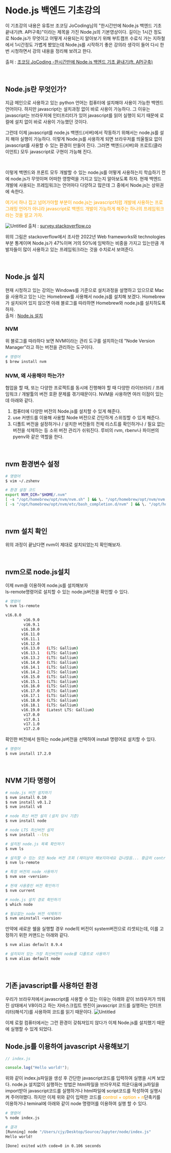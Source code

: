 # Node.js 백엔드 기초강의
이 기초강의 내용은 유튜브 조코딩 JoCoding님의 "한시간만에 Node.js 백엔드 기초 끝내기(ft. API구축)"이라는 제목을 가진 Node.js의 기본영상이다. 길이는 1시간 정도로 Node.js가 무엇이고 어떻게 사용되는지 알아보기 위해 부트캠프 수료식 가는 지하철에서 1시간정도 가볍게 봤었는데 Node.js를 시작하기 좋은 강의라 생각이 들어 다시 한번 시청하면서 강의 내용을 정리해 보려고 한다.

출처 : [조코딩 JoCoding -한시간만에 Node.js 백엔드 기초 끝내기(ft. API구축)](https://www.youtube.com/watch?v=Tt_tKhhhJqY)

<br>

## Node.js란 무엇인가?

지금 메인으로 사용하고 있는 python 언어는 컴퓨터에 설치해야 사용이 가능한 백엔드 언어이다. 하지만 javascript는 설치과정 없이 바로 사용이 가능하다. 그 이유는 javascript는 브라우저에 인터프리터가 있어 javascript를 읽어 실행이 되기 때문에 로컬에 설치 없이 바로 사용이 가능했던 것이다.

그런데 이제 javascript를 node.js 백엔드(서버)에서 작동하기 위해서는 node.js를 설치 해야 실행이 가능하다. 이렇게 Node.js를 사용하게 되면 브라우저를 띄울필요 없이 javascript를 사용할 수 있는 환경이 만들어 진다. 그러면 백엔드(서버)와 프로트(클라이언트) 모두 javascript로 구현이 가능해 진다.

<br>

이렇게 백엔드와 프론트 모두 개발할 수 있는 node.js를 어떻게 사용하는지 학습하기 전에 node.js가 무엇이며 어떠한 영향력을 가지고 있는지 알아보도록 하자. 현재 백엔드 개발에 사용되는 프레임워크는 언어마다 다양하고 많은데 그 중에서 Node.js는 상위권에 속한다.

<span style='color:orange;'>여기서 하나 집고 넘어가야할 부분이 node.js는 javascript처럼 개발에 사용하는 프로그래밍 언어가 아니라 javascript로 백엔드 개발이 가능하게 해주는 하나의 프레임워크라는 것을 알고 가자.</span>

![Untitled](https://s3.us-west-2.amazonaws.com/secure.notion-static.com/0d880fc5-614f-42cb-8a5b-592b64c2166a/Untitled.png?X-Amz-Algorithm=AWS4-HMAC-SHA256&X-Amz-Content-Sha256=UNSIGNED-PAYLOAD&X-Amz-Credential=AKIAT73L2G45EIPT3X45%2F20221230%2Fus-west-2%2Fs3%2Faws4_request&X-Amz-Date=20221230T111750Z&X-Amz-Expires=86400&X-Amz-Signature=23b0549302e76a09140a6ac39183bce557b0a2b89fd8bf4c6a15f9cb4ba3a660&X-Amz-SignedHeaders=host&response-content-disposition=filename%3D%22Untitled.png%22&x-id=GetObject)
출처 : [survey.stackoverflow.co](https://survey.stackoverflow.co/2022/#technology)

위의 그림은 stackoverflow에서 조사한 2022년 Web frameworks와 technologies부분 통계이며 Node.js가 47%이며 거의 50%에 임박하는 비중을 가지고 있는만큼 개발자들이 많이 사용하고 있는 프레임워크라는 것을 수치로서 보여준다.

<br>

## Node.js 설치
현재 시청하고 있는 강의는 Windows를 기준으로 설치과정을 설명하고 있으므로 Mac을 사용하고 있는 나는 Homebrew를 사용해서 node.js를 설치해 보겠다. Homebrew가 설치되어 있지 않으면 아래 블로그를 따라하면 Homebrew와 node.js를 설치하도록 하자.<br>
출처 : [Node.js 설치](https://memostack.tistory.com/274)

### NVM
 위 블로그를 따라하다 보면 NVM이라는 관리 도구를 설치하는데 "Node Version Manager"라고 하는 버전을 관리하는 도구이다.
 ```bash
 # 명령어
$ brew install nvm
 ```

### NVM, 왜 사용해야 하는가?
 협업을 할 때, 또는 다양한 프로젝트를 동시에 진행해야 할 때 다양한 라이브러리 / 프레임워크 / 개발툴의 버전 호환 문제를 겪기때문이다. NVM을 사용하면 여러 이점이 있는데 아래와 같다.<br>
 1. 컴퓨터에 다양한 버전의 Node.js를 설치할 수 있게 해준다.
 2. use 커맨드를 이용해 사용할 Node 버전으로 간단하게 스위칭할 수 있게 해준다.
 3. 디폴트 버전을 설정하거나 / 설치한 버전들의 전체 리스트를 확인하거나 / 필요 없는 버전을 삭제하는 등 소위 버전 관리가 쉬워진다.
 루비의 rvm, rbenv나 파이썬의 pyenv와 같은 역할을 한다.
 
<br>

## nvm 환경변수 설정
 ```bash
 # 명령어
$ vim ~/.zshenv
 ```
 ```bash
 # 환경 설정 코드
export NVM_DIR="$HOME/.nvm"
[ -s "/opt/homebrew/opt/nvm/nvm.sh" ] && \. "/opt/homebrew/opt/nvm/nvm.sh"  # This loads nvm
[ -s "/opt/homebrew/opt/nvm/etc/bash_completion.d/nvm" ] && \. "/opt/homebrew/opt/nvm/etc/bash_completion.d/nvm"  # This loads nvm bash_completion
 ```

<br>

## nvm 설치 확인
위의 과정이 끝났다면 nvm이 제대로 설치되었는지 확인해보자.

<br>

## nvm으로 node.js설치
이제 nvm을 이용하여 node.js를 설치해보자<br>
ls-remote명령어로 설치할 수 있는 node.js버전을 확인할 수 있다.
```bash
# 명령어
% nvm ls-remote

v16.8.0
        v16.9.0
        v16.9.1
       v16.10.0
       v16.11.0
       v16.11.1
       v16.12.0
       v16.13.0   (LTS: Gallium)
       v16.13.1   (LTS: Gallium)
       v16.13.2   (LTS: Gallium)
       v16.14.0   (LTS: Gallium)
       v16.14.1   (LTS: Gallium)
       v16.14.2   (LTS: Gallium)
       v16.15.0   (LTS: Gallium)
       v16.15.1   (LTS: Gallium)
       v16.16.0   (LTS: Gallium)
       v16.17.0   (LTS: Gallium)
       v16.17.1   (LTS: Gallium)
       v16.18.0   (LTS: Gallium)
       v16.18.1   (LTS: Gallium)
       v16.19.0   (Latest LTS: Gallium)
        v17.0.0
        v17.0.1
        v17.1.0
        v17.2.0
```
확인한 버전에서 원하는 node.js버전을 선택하여 install 명령어로 설치할 수 있다.
```bash
# 명령어
$ nvm install 17.2.0
```

<br>

## NVM 기타 명령어
```bash
# node.js 버전 설치하기
$ nvm install 0.10
$ nvm install v0.1.2
$ nvm install v8

# node 최신 버전 설치 (설치 당시 기준)
$ nvm install node

# node LTS 최신버전 설치
$ nvm install --lts
```

```bash
# 설치된 node.js 목록 확인하기
$ nvm ls

# 설치할 수 있는 모든 Node 버전 조회 (재미삼아 해보지마세요 겁나많음... 황급히 control C 두드리기)
$ nvm ls-remote

# 특정 버전의 node 사용하기
$ nvm use <version>

# 현재 사용중인 버전 확인하기
$ nvm current

# node.js 설치 경로 확인하기
$ which node

# 필요없는 node 버전 삭제하기
$ nvm uninstall <version>
```

만약에 새로운 쉘을 실행할 경우 node의 버전이 system버전으로 리셋되는데, 이를 고정하기 위한 커맨드는 아래와 같다.
```bash
$ nvm alias default 8.9.4

# 설치되어 있는 가장 최신버전의 node를 디폴트로 사용하기
$ nvm alias default node
```

<br>

## 기존 javascript를 사용하던 환경
우리가 브라우저에서 javascript를 사용할 수 있는 이유는 아래와 같이 브라우저가 띄워진 상태에서 V8이라고 하는 자바스크립트 엔진이 javascript 코드를 실행하는 인터프리터(해석기)를 사용하여 코드를 읽기 때문이다.
![Untitled](https://s3.us-west-2.amazonaws.com/secure.notion-static.com/b99c0199-6def-469b-995b-3ffd4815076a/Untitled.png?X-Amz-Algorithm=AWS4-HMAC-SHA256&X-Amz-Content-Sha256=UNSIGNED-PAYLOAD&X-Amz-Credential=AKIAT73L2G45EIPT3X45%2F20221230%2Fus-west-2%2Fs3%2Faws4_request&X-Amz-Date=20221230T121841Z&X-Amz-Expires=86400&X-Amz-Signature=199298ab637b8fd5da554dc0b4b15ae17d3d0142e75d26c182ba6eb0690bf342&X-Amz-SignedHeaders=host&response-content-disposition=filename%3D%22Untitled.png%22&x-id=GetObject)

이제 로컬 컴퓨터에서는 그런 환경이 갖춰져있지 않다가 이제 Node.js를 설치했기 때문에 실행할 수 있게 되었다.

## Node.js를 이용하여 javascript 사용해보기
```javascript
// index.js

console.log("Hello world!");
```
위와 같이 index.js파일을 생성 후 간단한 javascript코드를 입력하여 실행을 시켜 보았다. node.js 설치없이 실행하는 방법은 html파일을 브라우저로 띄운다움에 js파일을 import받아 javascript코드를 실행하거나 html파일에 script코드를 작성하여 실행시켜 주어야했다. 하지만 이제 위와 같이 입력한 코드를 <span style='color:orange;'>control + option + n</span>단축키를 이용하거나 teminal에 아래와 같이 node 명령어를 이용하여 실행 할 수 있다.
```bash
# 명령어
% node index.js
```

```bash
# 결과
[Running] node "/Users/cjy/Desktop/Source/Jupyter/node/index.js"
Hello world!

[Done] exited with code=0 in 0.106 seconds
```